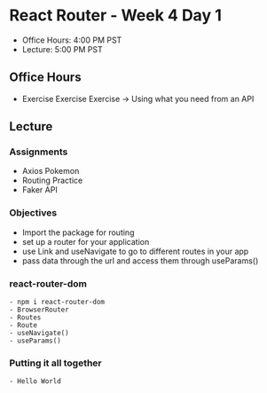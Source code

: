 # React Router - Week 4 Day 1

- Office Hours: 4:00 PM PST
- Lecture: 5:00 PM PST

## Office Hours

- Exercise Exercise Exercise -> Using what you need from an API

## Lecture

### Assignments

- Axios Pokemon
- Routing Practice
- Faker API

### Objectives

- Import the package for routing
- set up a router for your application
- use Link and useNavigate to go to different routes in your app
- pass data through the url and access them through useParams()

### react-router-dom

    - npm i react-router-dom
    - BrowserRouter
    - Routes
    - Route
    - useNavigate()
    - useParams()

### Putting it all together

    - Hello World
